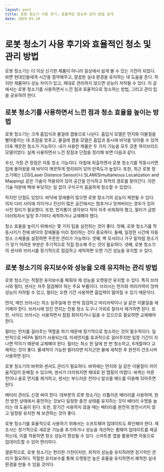 ```yaml
---
layout: post
title: 로봇 청소기 사용 후기, 효율적인 청소와 관리 방법 공개
date: 2025-01-10
---
```


# 로봇 청소기 사용 후기와 효율적인 청소 및 관리 방법

로봇 청소기는 더 이상 신기한 제품이 아니라 일상에서 쉽게 볼 수 있는 가전이 되었다. 바쁜 현대인들에게 시간을 절약해주고, 깔끔한 실내 환경을 유지하는 데 도움을 준다. 하지만 제품마다 성능 차이가 있고, 제대로 관리하지 않으면 성능이 저하될 수 있다. 이 글에서는 로봇 청소기를 사용하면서 느낀 점과 효율적으로 청소하는 방법, 그리고 관리 팁을 공유하려 한다.

## 로봇 청소기를 사용하면서 느낀 점과 청소 효율을 높이는 방법

로봇 청소기는 크게 흡입식과 물걸레 겸용으로 나뉜다. 흡입식 모델은 먼지와 이물질을 빨아들이는 데 초점을 맞추고, 물걸레 겸용 모델은 흡입과 동시에 바닥을 닦아줄 수 있어 더욱 깨끗한 청소가 가능하다. 내가 사용한 제품은 두 가지 기능을 모두 갖춘 하이브리드 모델이었다. 실제 사용하면서 느낀 장점과 단점을 정리해 보면 다음과 같다.

우선, 가장 큰 장점은 자동 청소 기능이다. 아침에 외출하면서 로봇 청소기를 작동시키면 집에 돌아왔을 때 바닥이 깨끗하게 정리되어 있어 만족도가 높았다. 또한, 최근 로봇 청소기에는 LDS(Laser Distance Sensor)나 SLAM(Simultaneous Localization and Mapping) 같은 기술이 적용되어 있어 공간을 인식하고 최적의 경로를 찾아간다. 이런 기술 덕분에 벽에 부딪히는 일 없이 구석구석 꼼꼼하게 청소할 수 있었다.

하지만 단점도 있었다. 바닥에 장애물이 많으면 로봇 청소기의 성능이 제한될 수 있다. 의자 다리 사이에 끼이거나 전선이 많은 공간에서는 멈추거나 엉켜버리는 경우가 있어 사전 정리가 필요했다. 또한, 먼지통이 생각보다 작아 자주 비워줘야 했고, 필터가 금방 더러워져서 일정 주기마다 세척하거나 교체해야 했다.

청소 효율을 높이기 위해서는 몇 가지 팁을 실천하는 것이 좋다. 첫째, 로봇 청소기를 작동시키기 전에 바닥의 장애물을 미리 정리하는 것이 중요하다. 둘째, 일정한 시간에 자동 청소 스케줄을 설정하면 꾸준한 관리가 가능하다. 셋째, 벽 모서리나 가구 밑처럼 청소기가 닿기 어려운 부분은 주기적으로 직접 청소해 주는 것이 필요하다. 넷째, 로봇 청소기의 센서와 브러시를 정기적으로 점검하고 세척하면 오랜 기간 성능을 유지할 수 있다.

## 로봇 청소기의 유지보수와 성능을 오래 유지하는 관리 방법

로봇 청소기는 적절한 유지보수를 해줘야 제 성능을 오랫동안 유지할 수 있다. 특히 브러시와 필터, 센서는 자주 점검해야 하는 주요 부품이다. 브러시는 먼지와 머리카락이 엉켜 성능이 저하될 수 있고, 필터는 오랜 기간 사용하면 흡입력이 떨어질 수 있기 때문이다.

먼저, 메인 브러시는 최소 일주일에 한 번씩 점검하고 머리카락이나 실 같은 이물질을 제거해야 한다. 브러시에 엉킨 먼지는 전용 청소 도구나 가위로 잘라서 제거하면 된다. 또한, 사이드 브러시는 사용하면서 점점 휘어지거나 닳을 수 있으므로 필요하면 교체해야 한다.

필터는 먼지를 걸러주는 역할을 하기 때문에 정기적으로 청소하는 것이 필수적이다. 일반적으로 HEPA 필터가 사용되는데, 미세먼지를 효과적으로 걸러주지만 일정 기간이 지나면 막히기 때문에 교체해야 한다. 필터는 최소 한 달에 한 번 청소하고, 6개월마다 교체하는 것이 좋다. 물세척이 가능한 필터라면 미지근한 물에 세척한 후 완전히 건조시켜 사용하면 된다.

로봇 청소기의 바퀴와 센서도 관리가 필요하다. 바퀴에는 먼지와 실 같은 이물질이 끼어 움직임이 둔해질 수 있으며, 센서가 더러워지면 제대로 된 맵핑이 어렵다. 바퀴는 마른 천이나 솔로 먼지를 제거하고, 센서는 부드러운 천이나 알코올 패드를 이용해 닦아주면 된다.

배터리 관리도 신경 써야 한다. 대부분의 로봇 청소기는 리튬이온 배터리를 사용하며, 완전 방전 상태에서 충전하는 것보다 일정한 충전 상태를 유지하는 것이 배터리 수명을 늘리는 데 도움이 된다. 또한, 장기간 사용하지 않을 때는 배터리를 완전히 방전시키지 않고 일정량 유지한 채 보관하는 것이 좋다.

로봇 청소기를 효율적으로 사용하기 위해서는 소프트웨어 업데이트도 확인해야 한다. 제조사는 정기적으로 새로운 기능을 추가하거나 성능을 개선하는 펌웨어 업데이트를 제공하는데, 이를 적용하면 청소 성능이 향상될 수 있다. 스마트폰 앱을 활용하면 자동으로 업데이트할 수 있어 편리하다.

결론적으로, 로봇 청소기는 편리한 가전이지만, 최적의 성능을 유지하려면 정기적인 관리가 필요하다. 적절한 유지보수를 통해 오랫동안 높은 효율을 유지하면서 쾌적한 실내 환경을 만들 수 있을 것이다.

